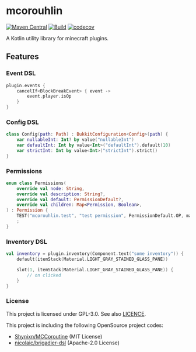 # mcorouhlin

[![Maven Central](https://img.shields.io/maven-central/v/land.vani.mcorouhlin/mcorouhlin-api)](https://search.maven.org/search?q=g:land.vani.mcorouhlin)
[![Build](https://github.com/vaniland-mc/mcorouhlin/actions/workflows/build.yml/badge.svg)](https://github.com/vaniland-mc/mcorouhlin/actions/workflows/build.yml)
[![codecov](https://codecov.io/gh/vaniland-mc/mcorouhlin/branch/main/graph/badge.svg?token=Qh9dZllma8)](https://codecov.io/gh/vaniland-mc/mcorouhlin)

A Kotlin utility library for minecraft plugins.

## Features

### Event DSL

```kotlin
plugin.events {
    cancelIf<BlockBreakEvent> { event ->
        event.player.isOp
    }
}
```

### Config DSL

```kotlin
class Config(path: Path) : BukkitConfiguration<Config>(path) {
    var nullableInt: Int? by value("nullableInt")
    var defaultInt: Int by value<Int>("defaultInt").default(10)
    var strictInt: Int by value<Int>("strictInt").strict()
}
```

### Permissions

```kotlin
enum class Permissions(
    override val node: String,
    override val description: String?,
    override val default: PermissionDefault?,
    override val children: Map<Permission, Boolean>,
) : Permission {
    TEST("mcorouhlin.test", "test permission", PermissionDefault.OP, mapOf()),
    ;
}
```

### Inventory DSL

```kotlin
val inventory = plugin.inventory(Component.text("some inventory")) {
    default(itemStack(Material.LIGHT_GRAY_STAINED_GLASS_PANE))

    slot(1, itemStack(Material.LIGHT_GRAY_STAINED_GLASS_PANE)) {
        // on clicked
    }
}
```

### License

This project is licensed under GPL-3.0.
See also [LICENCE](LICENSE).

This project is including the following OpenSource project codes:

- [Shynixn/MCCoroutine](https://github.com/Shynixn/MCCoroutine) (MIT License)
- [nicolaic/brigadier-dsl](https://github.com/nicolaic/brigadier-dsl) (Apache-2.0 License)
